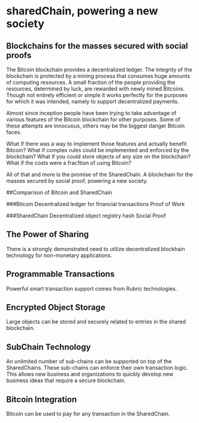 sharedChain, powering a new society
====================================
## Blockchains for the masses secured with social proofs

The Bitcoin blockchain provides a decentralized ledger. The integrity of the blockchain is protected by a mining process that consumes huge amounts of computing resources. A small fraction of the people providing the resources, determined by luck, are rewarded with newly mined Bitcoins. Though not entirely efficient or simple it works perfectly for the purposes for which it was intended, namely to support decentralized payments.

Almost since inception people have been trying to take advantage of various features of the Bitcoin blockchain for other purposes. Some of these attempts are innocuous, others may be the biggest danger Bitcoin faces.

What if there was a way to implement those features and actually benefit Bitcoin?
What if complex rules could be implemented and enforced by the blockchain?
What if you could store objects of any size on the blockchain?
What if the costs were a frac1tion of using Bitcoin?


All of that and more is the promise of the SharedChain. 
A blockchain for the masses secured by social proof, powering a new society.

##Comparison of Bitcoin and SharedChain

###Bitcoin
Decentralized ledger for financial transactions
Proof of Work

###SharedChain
Decentralized object registry hash
Social Proof

The Power of Sharing
--------------------
There is a strongly demonstrated need to utilize decentralized blockhain technology for non-monetary applications.
 
Programmable Transactions
-------------------------
Powerful smart transaction support comes from Rubric technologies.

Encrypted Object Storage
------------------------
Large objects can be stored and securely related to entries in the shared blockchain.

SubChain Technology
-------------------
An unlimited number of sub-chains can be supported on top of the SharedChains. These sub-chains can enforce their own transaction logic. This allows new business and organizations to quickly develop new business ideas that require a secure blockchain. 

Bitcoin Integration
-------------------
Bitcoin can be used to pay for any transaction in the SharedChain.

